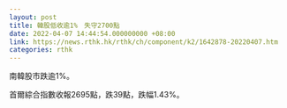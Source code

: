 ```yaml
---
layout: post
title: 韓股低收逾1%　失守2700點
date: 2022-04-07 14:44:54.000000000 +08:00
link: https://news.rthk.hk/rthk/ch/component/k2/1642878-20220407.htm
categories: rthk
---
```


南韓股市跌逾1%。

首爾綜合指數收報2695點，跌39點，跌幅1.43%。

